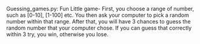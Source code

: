 Guessing_games.py: Fun Little game- First, you choose a range of number, such as [0-10], [1-100] etc. You then ask your computer to pick a random number within that range. After that, you will have 3 chances to guess the random number that your computer chose. If you can guess that correctly within 3 try, you win, otherwise you lose.
